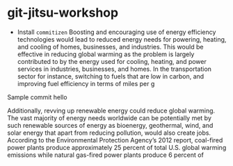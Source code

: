 # git-jitsu-workshop

- Install `commitizen`
  Boosting and encouraging use of energy efficiency technologies would lead to reduced energy needs for powering, heating, and cooling of homes, businesses, and industries. This would be effective in reducing global warming as the problem is largely contributed to by the energy used for cooling, heating, and power services in industries, businesses, and homes. In the transportation sector for instance, switching to fuels that are low in carbon, and improving fuel efficiency in terms of miles per g

Sample commit
hello




Additionally, revving up renewable energy could reduce global warming. The vast majority of energy needs worldwide can be potentially met by such renewable sources of energy as bioenergy, geothermal, wind, and solar energy that apart from reducing pollution, would also create jobs. According to the Environmental Protection Agency’s 2012 report, coal-fired power plants produce approximately 25 percent of total U.S. global warming emissions while natural gas-fired power plants produce 6 percent of
